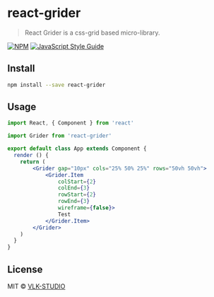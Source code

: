 # react-grider

> React Grider is a css-grid based micro-library.

[![NPM](https://img.shields.io/npm/v/react-grider.svg)](https://www.npmjs.com/package/react-grider) [![JavaScript Style Guide](https://img.shields.io/badge/code_style-standard-brightgreen.svg)](https://standardjs.com)

## Install

```bash
npm install --save react-grider
```

## Usage

```jsx
import React, { Component } from 'react'

import Grider from 'react-grider'

export default class App extends Component {
  render () {
    return (
        <Grider gap="10px" cols="25% 50% 25%" rows="50vh 50vh">
            <Grider.Item 
                colStart={2}
                colEnd={3}
                rowStart={2} 
                rowEnd={3}
                wireframe={false}>
                Test
            </Grider.Item>
        </Grider>
    )
  }
}
```

## License

MIT © [VLK-STUDIO](https://github.com/VLK-STUDIO)
